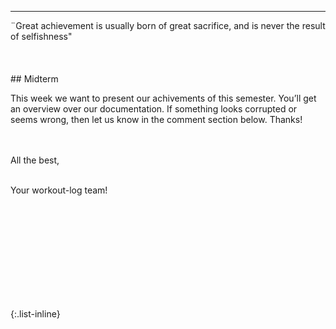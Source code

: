 ---


<div align="left">
  ¨Great achievement is usually born of great sacrifice, and is never the result of selfishness" <br><br><br>

  
<br>
  ## Midterm
  
This week we want to present our achivements of this semester. You’ll get an overview over our documentation. If something looks corrupted or seems wrong, then let us know in the comment section below. Thanks!<br><br><br>
  
 
  All the best,<br><br>

  Your workout-log team!<br><br><br><br><br>

</div>

 <script src="https://utteranc.es/client.js"
          repo="DHBW-TrainingApp/Blog"
          issue-term="pathname"
          label="Blog Comment"
          theme="github-light"
          crossorigin="anonymous"
          async>
  </script>
  
  <br>  <br>  <br>  <br>  <br>
  

{:.list-inline}

